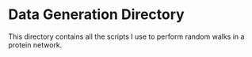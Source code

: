 # Data Generation Directory

This directory contains all the scripts I use to perform random walks in a protein network.
